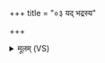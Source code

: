+++
title = "०३ यद् भद्रस्य"

+++
<details><summary>मूलम् (VS)</summary>

यद्भ॒द्रस्य॒ पुरु॑षस्य पु॒त्रो भ॑वति दाधृ॒षिः।  
तद्वि॒प्रो अब्र॑वीदु॒ तद्ग॑न्ध॒र्वः काम्यं॒ वचः॑ ॥
</details>